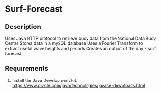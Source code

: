 # Surf-Forecast

## Description
Uses Java HTTP protocol to retrieve buoy data from the National Data Buoy Center
Stores data in a mySQL database
Uses a Fourier Transform to extract useful wave heights and periods
Creates an output of the day's surf forecast

## Requirements
1) Install the Java Development Kit: https://www.oracle.com/java/technologies/javase-downloads.html
